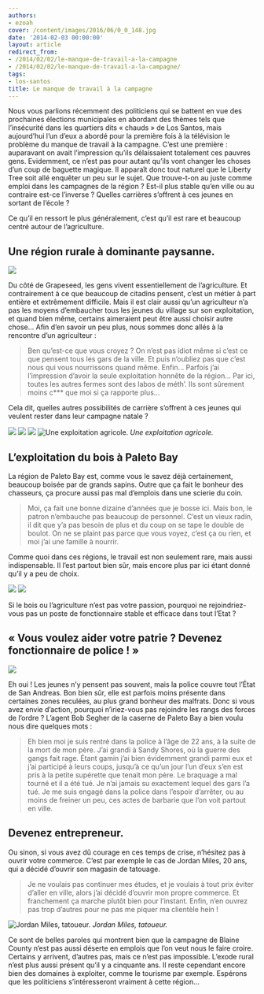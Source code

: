 ```yaml
---
authors:
- ezoah
cover: /content/images/2016/06/0_0_148.jpg
date: '2014-02-03 00:00:00'
layout: article
redirect_from:
- /2014/02/02/le-manque-de-travail-a-la-campagne
- /2014/02/02/le-manque-de-travail-a-la-campagne/
tags:
- los-santos
title: Le manque de travail à la campagne
---
```



Nous vous parlions récemment des politiciens qui se battent en vue des prochaines élections municipales en abordant des thèmes tels que l’insécurité dans les quartiers dits « chauds » de Los Santos, mais aujourd’hui l’un d’eux a abordé pour la première fois à la télévision le problème du manque de travail à la campagne. C’est une première : auparavant on avait l’impression qu’ils délaissaient totalement ces pauvres gens. Evidemment, ce n’est pas pour autant qu’ils vont changer les choses d’un coup de baguette magique. Il apparaît donc tout naturel que le Liberty Tree soit allé enquêter un peu sur le sujet. Que trouve-t-on au juste comme emploi dans les campagnes de la région ? Est-il plus stable qu’en ville ou au contraire est-ce l’inverse ? Quelles carrières s’offrent à ces jeunes en sortant de l’école ?

Ce qu’il en ressort le plus généralement, c’est qu’il est rare et beaucoup centré autour de l’agriculture.

## Une région rurale à dominante paysanne.

![](/content/images/2016/06/0_0_149.jpg)

Du côté de Grapeseed, les gens vivent essentiellement de l’agriculture. Et contrairement à ce que beaucoup de citadins pensent, c’est un métier à part entière et extrêmement difficile. Mais il est clair aussi qu’un agriculteur n’a pas les moyens d’embaucher tous les jeunes du village sur son exploitation, et quand bien même, certains aimeraient peut être aussi choisir autre chose… Afin d’en savoir un peu plus, nous sommes donc allés à la rencontre d’un agriculteur :

> Ben qu’est-ce que vous croyez ? On n’est pas idiot même si c’est ce que pensent tous les gars de la ville. Et puis n’oubliez pas que c’est nous qui vous nourrissons quand même. Enfin… Parfois j’ai l’impression d’avoir la seule exploitation honnête de la région… Par ici, toutes les autres fermes sont des labos de méth’. Ils sont sûrement moins c\*\*\* que moi si ça rapporte plus…

Cela dit, quelles autres possibilités de carrière s’offrent à ces jeunes qui veulent rester dans leur campagne natale ?

![](/content/images/2016/06/0_0_150.jpg)
![](/content/images/2016/06/0_0_151.jpg)
![](/content/images/2016/06/0_0_152.jpg)
![Une exploitation agricole.](/content/images/2016/06/0_0_153.jpg)
_Une exploitation agricole._

## L’exploitation du bois à Paleto Bay

La région de Paleto Bay est, comme vous le savez déjà certainement, beaucoup boisée par de grands sapins. Outre que ça fait le bonheur des chasseurs, ça procure aussi pas mal d’emplois dans une scierie du coin.

> Moi, ça fait une bonne dizaine d’années que je bosse ici. Mais bon, le patron n’embauche pas beaucoup de personnel. C’est un vieux radin, il dit que y’a pas besoin de plus et du coup on se tape le double de boulot. On ne se plaint pas parce que vous voyez, c’est ça ou rien, et moi j’ai une famille à nourrir.

Comme quoi dans ces régions, le travail est non seulement rare, mais aussi indispensable. Il l’est partout bien sûr, mais encore plus par ici étant donné qu’il y a peu de choix.

![](/content/images/2016/06/0_0_154.jpg)
![](/content/images/2016/06/0_0_155.jpg)

Si le bois ou l’agriculture n’est pas votre passion, pourquoi ne rejoindriez-vous pas un poste de fonctionnaire stable et efficace dans tout l’Etat ?

## « Vous voulez aider votre patrie ? Devenez fonctionnaire de police ! »

![](/content/images/2016/06/0_0_156.jpg)

Eh oui ! Les jeunes n’y pensent pas souvent, mais la police couvre tout l’État de San Andreas. Bon bien sûr, elle est parfois moins présente dans certaines zones reculées, au plus grand bonheur des malfrats. Donc si vous avez envie d’action, pourquoi n’iriez-vous pas rejoindre les rangs des forces de l’ordre ? L’agent Bob Segher de la caserne de Paleto Bay a bien voulu nous dire quelques mots :

> Eh bien moi je suis rentré dans la police à l’âge de 22 ans, à la suite de la mort de mon père. J’ai grandi à Sandy Shores, où la guerre des gangs fait rage. Étant gamin j’ai bien évidemment grandi parmi eux et j’ai participé à leurs coups, jusqu’à ce qu’un jour l’un d’eux s’en est pris à la petite supérette que tenait mon père. Le braquage a mal tourné et il a été tué. Je n’ai jamais su exactement lequel des gars l’a tué. Je me suis engagé dans la police dans l’espoir d’arrêter, ou au moins de freiner un peu, ces actes de barbarie que l’on voit partout en ville.

## Devenez entrepreneur.

Ou sinon, si vous avez dû courage en ces temps de crise, n’hésitez pas à ouvrir votre commerce. C’est par exemple le cas de Jordan Miles, 20 ans, qui a décidé d’ouvrir son magasin de tatouage.

> Je ne voulais pas continuer mes études, et je voulais à tout prix éviter d’aller en ville, alors j’ai décidé d’ouvrir mon propre commerce. Et franchement ça marche plutôt bien pour l’instant. Enfin, n’en ouvrez pas trop d’autres pour ne pas me piquer ma clientèle hein !

![Jordan Miles, tatoueur.](/content/images/2016/06/0_0_157.jpg)
_Jordan Miles, tatoueur._

Ce sont de belles paroles qui montrent bien que la campagne de Blaine County n’est pas aussi déserte en emplois que l’on veut nous le faire croire. Certains y arrivent, d’autres pas, mais ce n’est pas impossible. L’exode rural n’est plus aussi présent qu’il y a cinquante ans. Il reste cependant encore bien des domaines à exploiter, comme le tourisme par exemple. Espérons que les politiciens s’intéresseront vraiment à cette région…